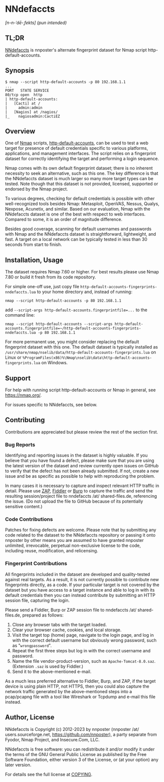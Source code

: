 # NNdefaccts
*[n-n-ˈdē-ˌfekts] (pun intended)*

## TL;DR
[NNdefaccts](https://github.com/nnposter/nndefaccts/) is nnposter's alternate fingerprint dataset for Nmap script http-default-accounts.

## Synopsis
```
$ nmap --script http-default-accounts -p 80 192.168.1.1
...
PORT   STATE SERVICE
80/tcp open  http
| http-default-accounts:
|   [Cacti] at /
|     admin:admin
|   [Nagios] at /nagios/
|_    nagiosadmin:CactiEZ
```

## Overview
One of [Nmap](https://nmap.org/) scripts, [http-default-accounts](https://nmap.org/nsedoc/scripts/http-default-accounts.html), can be used to test a web target for presence of default credentials specific to various platforms, applications, and management interfaces. The script relies on a fingerprint dataset for correctly identifying the target and performing a login sequence.

Nmap comes with its own default fingerprint dataset; there is no inherent necessity to seek an alternative, such as this one. The key difference is that the NNdefaccts dataset is much larger so many more target types can be tested. Note though that this dataset is not provided, licensed, supported or endorsed by the Nmap project.

To various degrees, checking for default credentials is possible with other well-recognized tools besides Nmap: Metasploit, OpenVAS, Nessus, Qualys, Nexpose, Acunetix, and similar. Based on our evaluation, Nmap with the NNdefaccts dataset is one of the best with respect to web interfaces. Compared to some, it is an order of magnitude difference.

Besides good coverage, scanning for default usernames and passwords with Nmap and the NNdefaccts dataset is straightforward, lightweight, and fast. A target on a local network can be typically tested in less than 30 seconds from start to finish.

## Installation, Usage
The dataset requires Nmap 7.60 or higher. For best results please use Nmap 7.80 or build it fresh from its code repository.

For simple one-off use, just copy file `http-default-accounts-fingerprints-nndefaccts.lua` to your home directory and, instead of running:
```
nmap --script http-default-accounts -p 80 192.168.1.1
```
add `--script-args http-default-accounts.fingerprintfile=...` to the command line:
```
nmap --script http-default-accounts --script-args http-default-accounts.fingerprintfile=~/http-default-accounts-fingerprints-nndefaccts.lua -p 80 192.168.1.1
```
For more permanent use, you might consider replacing the default fingerprint dataset with this one. The default dataset is typically installed as `/usr/share/nmap/nselib/data/http-default-accounts-fingerprints.lua` on Linux or `%ProgramFiles(x86)%\Nmap\nselib\data\http-default-accounts-fingerprints.lua` on Windows.

## Support
For help with running script http-default-accounts or Nmap in general, see https://nmap.org/.

For issues specific to NNdefaccts, see below.

## Contributing
Contributions are appreciated but please review the rest of the section first.

### Bug Reports
Identifying and reporting issues in the dataset is highly valuable. If you believe that you have found a defect, please make sure that you are using the latest version of the dataset and review currently open issues on GitHub to verify that the defect has not been already submitted. If not, create a new issue and be as specific as possible to help with reproducing the problem.

In many cases it is necessary to capture and inspect relevant HTTP traffic in detail. Please use [ZAP](https://www.owasp.org/index.php/OWASP_Zed_Attack_Proxy_Project), [Fiddler](https://www.telerik.com/download/fiddler) or [Burp](https://portswigger.net/burp) to capture the traffic and send the resulting session/project file to nndefaccts /at/ shared-files.de, referencing the issue. (Do not upload the file to GitHub because of its potentially sensitive content.)

### Code Contributions
Patches for fixing defects are welcome. Please note that by submitting any code related to the dataset to the NNdefaccts repository or passing it onto nnposter by other means you are assumed to have granted nnposter unlimited, irrevocable, perpetual non-exclusive license to the code, including reuse, modification, and relicensing.

### Fingerprint Contributions
All fingerprints included in the dataset are developed and quality-tested against real targets. As a result, it is not currently possible to contribute new fingerprints directly, as a code. If your particular target is not covered by the dataset but you have access to a target instance and able to log in with its default credentials then you can instead contribute by submitting an HTTP session file, capturing the login.

Please send a Fiddler, Burp or ZAP session file to nndefaccts /at/ shared-files.de, prepared as follows:
1. Close any browser tabs with the target loaded.
1. Clear your browser cache, cookies, and local storage.
1. Visit the target top (home) page, navigate to the login page, and log in with the correct default username but obviously wrong password, such as "`wrongpassword`".
1. Repeat the first three steps but log in with the correct username and password.
1. Name the file vendor-product-version, such as `Apache-Tomcat-8.0.saz`. (Extension `.saz` is used by Fiddler.)
1. Send it to the above-mentioned e-mail.

As a much less preferred alternative to Fiddler, Burp, and ZAP, if the target device is using plain HTTP, not HTTPS, then you could also capture the network traffic generated by the above-mentioned steps into a pcap/pcapng file with a tool like Wireshark or Tcpdump and e-mail this file instead.

## Author, License
NNdefaccts is Copyright (c) 2012-2023 by nnposter (nnposter /at/ users.sourceforge.net, https://github.com/nnposter), a party separate from Fyodor, Nmap Project, and Insecure.Com, LLC.

NNdefaccts is free software: you can redistribute it and/or modify it under the terms of the GNU General Public License as published by the Free Software Foundation, either version 3 of the License, or (at your option) any later version.

For details see the full license at [COPYING](https://github.com/nnposter/nndefaccts/blob/master/COPYING).
